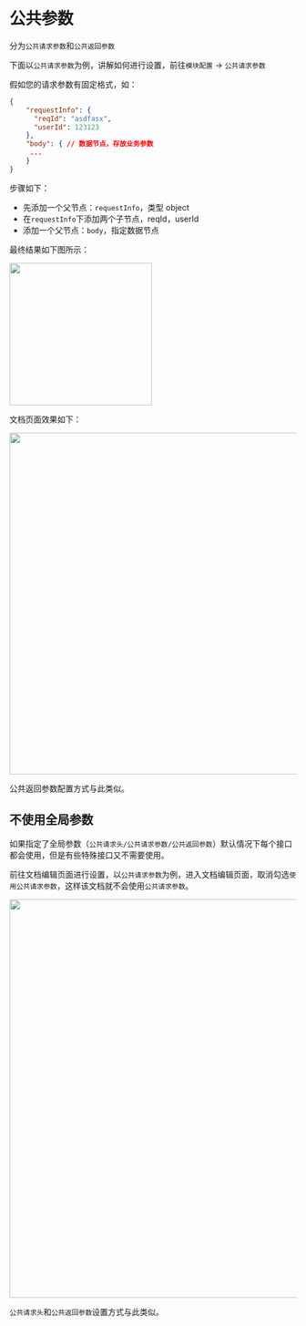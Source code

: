 # 公共参数

分为`公共请求参数`和`公共返回参数`

下面以`公共请求参数`为例，讲解如何进行设置，前往`模块配置` -> `公共请求参数`

假如您的请求参数有固定格式，如：

```json
{
    "requestInfo": {
      "reqId": "asdfasx",
      "userId": 123123
    },
    "body": { // 数据节点，存放业务参数
     ...
    }
}
```

步骤如下：

- 先添加一个父节点：`requestInfo`，类型 object
- 在`requestInfo`下添加两个子节点，reqId，userId
- 添加一个父节点：`body`，指定数据节点

最终结果如下图所示：

<img src="/static/help/images/global1.png" style="height: 250px" />

文档页面效果如下：

<img src="/static/help/images/global2.png" style="width: 600px" />

公共返回参数配置方式与此类似。


## 不使用全局参数

如果指定了全局参数（`公共请求头/公共请求参数/公共返回参数`）默认情况下每个接口都会使用，但是有些特殊接口又不需要使用。

前往文档编辑页面进行设置，以`公共请求参数`为例，进入文档编辑页面，取消勾选`使用公共请求参数`，这样该文档就不会使用`公共请求参数`。

<img src="/static/help/images/global3.png" style="width: 700px" />

`公共请求头`和`公共返回参数`设置方式与此类似。